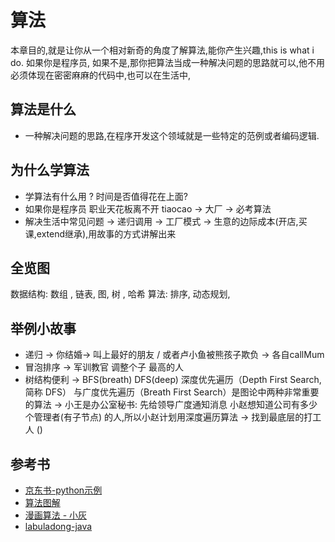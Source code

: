 # 算法


本章目的,就是让你从一个相对新奇的角度了解算法,能你产生兴趣,this is what i do.
如果你是程序员,
如果不是,那你把算法当成一种解决问题的思路就可以,他不用必须体现在密密麻麻的代码中,也可以在生活中,

## 算法是什么
* 一种解决问题的思路,在程序开发这个领域就是一些特定的范例或者编码逻辑.



## 为什么学算法
* 学算法有什么用 ? 时间是否值得花在上面? 
* 如果你是程序员 职业天花板离不开 tiaocao -> 大厂 -> 必考算法
* 解决生活中常见问题 -> 递归调用 -> 工厂模式 -> 生意的边际成本(开店,买课,extend继承),用故事的方式讲解出来

## 全览图
数据结构: 数组 , 链表, 图, 树 , 哈希 
算法: 排序, 动态规划,

## 举例小故事
* 递归 -> 你结婚-> 叫上最好的朋友 / 或者卢小鱼被熊孩子欺负 -> 各自callMum
* 冒泡排序  -> 军训教官 调整个子 最高的人
* 树结构便利 -> BFS(breath) DFS(deep)   深度优先遍历（Depth First Search, 简称 DFS） 与广度优先遍历（Breath First Search）是图论中两种非常重要的算法 -> 小王是办公室秘书: 先给领导广度通知消息  小赵想知道公司有多少个管理者(有子节点) 的人,所以小赵计划用深度遍历算法 -> 找到最底层的打工人 ()


## 参考书
* [京东书-python示例]()
* [算法图解]()
* [漫画算法 - 小灰]()
* [labuladong-java]()